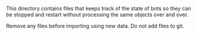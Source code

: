 This directory contains files that keeps track of the state of bots so they can be 
stopped and restart without processing the same objects over and over.

Remove any files before importing using new data. Do not add files to git.
